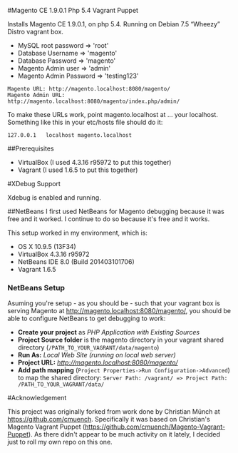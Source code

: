 #Magento CE 1.9.0.1 Php 5.4 Vagrant Puppet 

Installs Magento CE 1.9.0.1, on php 5.4.
Running on Debian 7.5 “Wheezy” Distro vagrant box.

- MySQL root password => 'root'
- Database Username => 'magento'
- Database Password => 'magento'
- Magento Admin user => 'admin'
- Magento Admin Password => 'testing123'

```
Magento URL: http://magento.localhost:8080/magento/
Magento Admin URL: http://magento.localhost:8080/magento/index.php/admin/
```

To make these URLs work, point magento.localhost at ... your localhost. Something like
this in your etc/hosts file should do it:

```
127.0.0.1	localhost magento.localhost 
```

##Prerequisites
* VirtualBox (I used 4.3.16 r95972 to put this together)
* Vagrant (I used 1.6.5 to put this together)

#XDebug Support

Xdebug is enabled and running.

##NetBeans
I first used NetBeans for Magento debugging because it was free and it worked. I continue to do so because it's free and it works.

This setup worked in my environment, which is:

* OS X 10.9.5 (13F34)
* VirtualBox 4.3.16 r95972
* NetBeans IDE 8.0 (Build 201403101706)
* Vagrant 1.6.5

### NetBeans Setup

Asuming you're setup - as you should be - such that your vagrant box is serving Magento at http://magento.localhost:8080/magento/, you should be able to configure NetBeans to get debugging to work:

* **Create your project** as _PHP Application with Existing Sources_
* **Project Source folder** is the magento directory in your vagrant shared directory (```/PATH_TO_YOUR_VAGRANT/data/magento```)
* **Run As:**  _Local Web Site (running on local web server)_
* **Project URL:** _http://magento.localhost:8080/magento/_
* **Add path mapping** (```Project Properties->Run Configuration->Advanced```) to map the shared directory: ``` Server Path: /vagrant/ => Project Path: /PATH_TO_YOUR_VAGRANT/data/ ```


#Acknowledgement

This project was originally forked from work done by Christian Münch at https://github.com/cmuench. Specifically it was based on Christian's Magento Vagrant Puppet (https://github.com/cmuench/Magento-Vagrant-Puppet). As there didn't appear to be much activity on it lately, I decided just to roll my own repo on this one.

